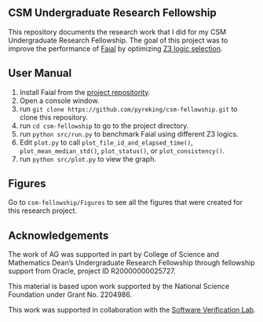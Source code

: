 ## CSM Undergraduate Research Fellowship

This repository documents the research work that I did for my CSM Undergraduate Research Fellowship. The goal of this project was to improve the performance of [Faial](https://gitlab.com/umb-svl/faial) by optimizing [Z3 logic selection](https://microsoft.github.io/z3guide/docs/logic/intro/).

## User Manual

1. Install Faial from the [project repositority](https://gitlab.com/umb-svl/faial).
2. Open a console window.
3. run ``git clone https://github.com/pyreking/csm-fellowship.git`` to clone this repository.
4. run ``cd csm-fellowship`` to go to the project directory.
5. run ``python src/run.py`` to benchmark Faial using different Z3 logics.
6. Edit ``plot.py`` to call ``plot_file_id_and_elapsed_time()``, ``plot_mean_median_std()``, ``plot_status()``, or ``plot_consistency()``.
7. run ``python src/plot.py`` to view the graph.

## Figures
Go to ``csm-fellowship/Figures`` to see all the figures that were created for this research project.

## Acknowledgements

The work of AG was supported in part by College of Science and Mathematics Dean’s Undergraduate Research Fellowship through fellowship support from Oracle, project ID R20000000025727.

This material is based upon work supported by the National Science Foundation under Grant No. 2204986.

This work was supported in collaboration with the [Software Verification Lab](https://umb-svl.gitlab.io/).
